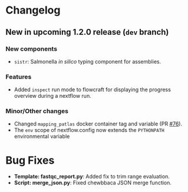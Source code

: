 # Changelog

## New in upcoming 1.2.0 release (`dev` branch)

### New components

- `sistr`: Salmonella *in silico* typing component for assemblies. 

### Features

- Added `inspect` run mode to flowcraft for displaying the progress overview
  during a nextflow run.

### Minor/Other changes

- Changed `mapping_patlas` docker container tag and variable
(PR [#76](https://github.com/assemblerflow/assemblerflow/pull/76)).
- The `env` scope of nextflow.config now extends the `PYTHONPATH` environmental variable

# Bug Fixes

- **Template: fastqc_report.py**: Added fix to trim range evaluation.
- **Script: merge_json.py**: Fixed chewbbaca JSON merge function.
